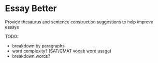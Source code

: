 # Essay Better

Provide thesaurus and sentence construction suggestions to help improve essays

TODO:
- breakdown by paragraphs
- word complexity? (SAT/GMAT vocab word usage)
- breakdown words?
